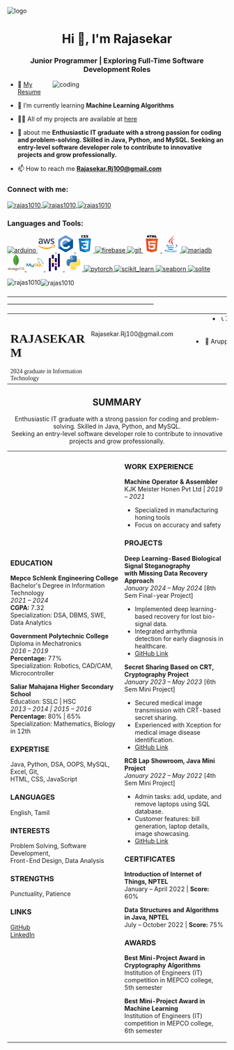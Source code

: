 ![logo](https://github.com/Rajas1010/Rajas1010/blob/main/RajCoverGif.gif)
<h1 align="center">Hi 👋, I'm Rajasekar</h1>
<h3 align="center">Junior Programmer | Exploring Full-Time Software Development Roles</h3>
<img align="right" alt="coding" width="400" src="https://decisioning.it/wp-content/uploads/2021/09/ai-numbers-cascading.gif">

- 📝  [My Resume](https://rajas1010.github.io/Resume/)
  
- 🌱 I’m currently learning **Machine Learning Algorithms**

- 👨‍💻 All of my projects are available at [here](https://github.com/Rajas1010?tab=repositories)

- 💬 about me **Enthusiastic IT graduate with a strong passion for coding and problem-solving. Skilled in Java, Python, and MySQL. Seeking an entry-level software developer role to contribute to innovative projects and grow professionally.**

- 📫 How to reach me **Rajasekar.Rj100@gmail.com**

<h3 align="left">Connect with me:</h3>
<p align="left">
	<a href="https://linkedin.com/in/rajas1010" target="blank">
		<img align="center" src="https://raw.githubusercontent.com/rahuldkjain/github-profile-readme-generator/master/src/images/icons/Social/linked-in-alt.svg" alt="rajas1010" height="30" width="40"/>
	</a>
	<a href="https://www.hackerrank.com/rajas1010" target="blank">
		<img align="center" src="https://raw.githubusercontent.com/rahuldkjain/github-profile-readme-generator/master/src/images/icons/Social/hackerrank.svg" alt="rajas1010" height="30" width="40"/>
	</a>
	<a href="https://www.leetcode.com/rajas1010" target="blank">
		<img align="center" src="https://raw.githubusercontent.com/rahuldkjain/github-profile-readme-generator/master/src/images/icons/Social/leet-code.svg" alt="rajas1010" height="30" width="40"/>
	</a>
</p>
<h3 align="left">Languages and Tools:</h3>
<p align="left">
	<a href="https://www.arduino.cc/" target="_blank" rel="noreferrer">
		<img src="https://cdn.worldvectorlogo.com/logos/arduino-1.svg" alt="arduino" width="40" height="40"/>
	</a>
	<a href="https://aws.amazon.com" target="_blank" rel="noreferrer">
		<img src="https://raw.githubusercontent.com/devicons/devicon/master/icons/amazonwebservices/amazonwebservices-original-wordmark.svg" alt="aws" width="40" height="40"/>
	</a>
	<a href="https://www.cprogramming.com/" target="_blank" rel="noreferrer">
		<img src="https://raw.githubusercontent.com/devicons/devicon/master/icons/c/c-original.svg" alt="c" width="40" height="40"/>
	</a>
	<a href="https://www.w3schools.com/css/" target="_blank" rel="noreferrer">
		<img src="https://raw.githubusercontent.com/devicons/devicon/master/icons/css3/css3-original-wordmark.svg" alt="css3" width="40" height="40"/>
	</a>
	<a href="https://firebase.google.com/" target="_blank" rel="noreferrer">
		<img src="https://www.vectorlogo.zone/logos/firebase/firebase-icon.svg" alt="firebase" width="40" height="40"/>
	</a>
	<a href="https://git-scm.com/" target="_blank" rel="noreferrer">
		<img src="https://www.vectorlogo.zone/logos/git-scm/git-scm-icon.svg" alt="git" width="40" height="40"/>
	</a>
	<a href="https://www.w3.org/html/" target="_blank" rel="noreferrer">
		<img src="https://raw.githubusercontent.com/devicons/devicon/master/icons/html5/html5-original-wordmark.svg" alt="html5" width="40" height="40"/>
	</a>
	<a href="https://www.java.com" target="_blank" rel="noreferrer">
		<img src="https://raw.githubusercontent.com/devicons/devicon/master/icons/java/java-original.svg" alt="java" width="40" height="40"/>
	</a>
	<a href="https://mariadb.org/" target="_blank" rel="noreferrer">
		<img src="https://www.vectorlogo.zone/logos/mariadb/mariadb-icon.svg" alt="mariadb" width="40" height="40"/>
	</a>
	<a href="https://www.mongodb.com/" target="_blank" rel="noreferrer">
		<img src="https://raw.githubusercontent.com/devicons/devicon/master/icons/mongodb/mongodb-original-wordmark.svg" alt="mongodb" width="40" height="40"/>
	</a>
	<a href="https://www.mysql.com/" target="_blank" rel="noreferrer">
		<img src="https://raw.githubusercontent.com/devicons/devicon/master/icons/mysql/mysql-original-wordmark.svg" alt="mysql" width="40" height="40"/>
	</a>
	<a href="https://pandas.pydata.org/" target="_blank" rel="noreferrer">
		<img src="https://raw.githubusercontent.com/devicons/devicon/2ae2a900d2f041da66e950e4d48052658d850630/icons/pandas/pandas-original.svg" alt="pandas" width="40" height="40"/>
	</a>
	<a href="https://www.python.org" target="_blank" rel="noreferrer">
		<img src="https://raw.githubusercontent.com/devicons/devicon/master/icons/python/python-original.svg" alt="python" width="40" height="40"/>
	</a>
	<a href="https://pytorch.org/" target="_blank" rel="noreferrer">
		<img src="https://www.vectorlogo.zone/logos/pytorch/pytorch-icon.svg" alt="pytorch" width="40" height="40"/>
	</a>
	<a href="https://scikit-learn.org/" target="_blank" rel="noreferrer">
		<img src="https://upload.wikimedia.org/wikipedia/commons/0/05/Scikit_learn_logo_small.svg" alt="scikit_learn" width="40" height="40"/>
	</a>
	<a href="https://seaborn.pydata.org/" target="_blank" rel="noreferrer">
		<img src="https://seaborn.pydata.org/_images/logo-mark-lightbg.svg" alt="seaborn" width="40" height="40"/>
	</a>
	<a href="https://www.sqlite.org/" target="_blank" rel="noreferrer">
		<img src="https://www.vectorlogo.zone/logos/sqlite/sqlite-icon.svg" alt="sqlite" width="40" height="40"/>
	</a>
</p>
<p>
	<img align="left" src="https://github-readme-stats.vercel.app/api/top-langs?username=rajas1010&show_icons=true&locale=en&layout=compact" alt="rajas1010"/>

<p>
	<img align="center" src="https://github-readme-streak-stats.herokuapp.com/?user=rajas1010&" alt="rajas1010"/>
</p>
<p>––––––––––––––––––––––––––––––––––––––––––––––––––––––––––––––––––––––––––––––––––––––––––––––––––––––––––––––––––––––––</p>

<table align="center">
  <tr>
    <td style="font-family: Verdana; text-align: left; vertical-align: top;">
      <h1 style="padding-top:0">RAJASEKAR M</h1>
      2024 graduate in Information Technology      
    </td>
    <td style="text-align: right; vertical-align: top;font-style=">
	<li> 📞 7806909073</li>
     	<li> 📧 Rajasekar.Rj100@gmail.com               </li>
	<li> 📍 Aruppukottai, India</li>
    </td>
  </tr>
</table>

<h2 align="center">SUMMARY</h2>
<p align="center">Enthusiastic IT graduate with a strong passion for coding and problem-solving. Skilled in Java, Python, and MySQL.<br> Seeking an entry-level software developer role to contribute to innovative projects and grow professionally.</p>

<table align="center">
  <tr>
    <td >
	    
### EDUCATION
**Mepco Schlenk Engineering College**  
Bachelor's Degree in Information Technology  
*2021 – 2024*  
**CGPA:** 7.32  
Specialization: DSA, DBMS, SWE, Data Analytics

**Government Polytechnic College**  
Diploma in Mechatronics  
*2016 – 2019*  
**Percentage:** 77%  
Specialization: Robotics, CAD/CAM, Microcontroller

**Saliar Mahajana Higher Secondary School**  
Education: SSLC | HSC  
*2013 – 2014 | 2015 – 2016*  
**Percentage:** 80% | 65%  
Specialization: Mathematics, Biology in 12th

### EXPERTISE
Java, Python, DSA, OOPS, MySQL, Excel, Git,<br> HTML, CSS, JavaScript

### LANGUAGES
English, Tamil

### INTERESTS
Problem Solving, Software Development,<br> Front-End Design, Data Analysis

### STRENGTHS
Punctuality, Patience

### LINKS
[GitHub](https://www.github.com/Rajas1010)  
[LinkedIn](https://www.linkedin.com/in/rajas1010/)

</td>
    <td style="vertical-align: top; width: 48%; border: none;">

### WORK EXPERIENCE
**Machine Operator & Assembler**  
KJK Meister Honen Pvt Ltd | *2019 – 2021*  
- Specialized in manufacturing honing tools  
- Focus on accuracy and safety  

### PROJECTS
**Deep Learning-Based Biological Signal Steganography<br> with Missing Data Recovery Approach**  
*January 2024 – May 2024* [8th Sem Final-year Project]  
- Implemented deep learning-based recovery for lost bio-signal data.  
- Integrated arrhythmia detection for early diagnosis in healthcare.  
- [GitHub Link](https://github.com/Rajas1010/DEEP-LEARNING-BASED-BIOLOGICAL-SIGNAL-STEGANOGRAPHY-WITH-MISSING-DATA-RECOVERY-APPROACH)  

**Secret Sharing Based on CRT, Cryptography Project**  
*January 2023 – May 2023* [6th Sem Mini Project]  
- Secured medical image transmission with CRT-based secret sharing.  
- Experienced with Xception for medical image disease identification.  
- [GitHub Link](https://github.com/Rajas1010/CRYPTO-DL)  

**RCB Lap Showroom, Java Mini Project**  
*January 2022 – May 2022* [4th Sem Mini Project]  
- Admin tasks: add, update, and remove laptops using SQL database.  
- Customer features: bill generation, laptop details, image showcasing.  
- [GitHub Link](https://github.com/Rajas1010/RCB-Lap-World)  

### CERTIFICATES
**Introduction of Internet of Things, NPTEL**  
January – April 2022 | **Score:** 60%  

**Data Structures and Algorithms in Java, NPTEL**  
July – October 2022 | **Score:** 75%  

### AWARDS
**Best Mini-Project Award in Cryptography Algorithms**  
Institution of Engineers (IT) competition in MEPCO college, 5th semester  

**Best Mini-Project Award in Machine Learning**  
Institution of Engineers (IT) competition in MEPCO college, 6th semester  

</td>
  </tr>
</table>

